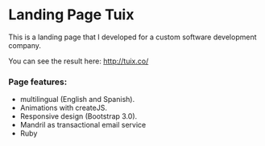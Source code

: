 
# Landing Page Tuix

This is a landing page that I developed for a custom software development company.

You can see the result here: http://tuix.co/

### Page features:
  - multilingual (English and Spanish).
  - Animations with createJS.
  - Responsive design (Bootstrap 3.0).
  - Mandril as transactional email service
  - Ruby